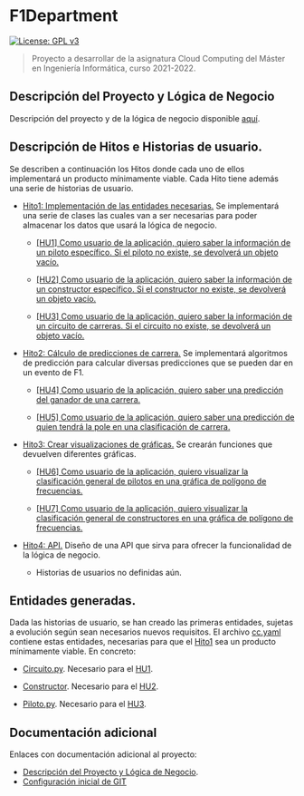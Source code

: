 # F1Department
[![License: GPL v3](https://img.shields.io/badge/License-GPLv3-blue.svg)](https://www.gnu.org/licenses/gpl-3.0)
>Proyecto a desarrollar de la asignatura Cloud Computing del Máster en Ingeniería Informática, curso 2021-2022.

## Descripción del Proyecto y Lógica de Negocio
Descripción del proyecto y de la lógica de negocio disponible [aquí](./documentacion/descripcion_y_logica.md).

## Descripción de Hitos e Historias de usuario.

Se describen a continuación los Hitos donde cada uno de ellos implementará un producto mínimamente viable. Cada Hito tiene además una serie de historias de usuario.

* [Hito1: Implementación de las entidades necesarias.](https://github.com/Nastard/F1Deparment/milestone/2) Se implementará una serie de clases las cuales van a ser necesarias para poder almacenar los datos que usará la lógica de negocio.

	* [[HU1] Como usuario de la aplicación, quiero saber la información de un piloto específico. Si el piloto no existe, se devolverá un objeto vacío.](https://github.com/Nastard/F1Deparment/issues/4)

	* [[HU2] Como usuario de la aplicación, quiero saber la información de un constructor específico. Si el constructor no existe, se devolverá un objeto vacío.](https://github.com/Nastard/F1Deparment/issues/5)

	* [[HU3] Como usuario de la aplicación, quiero saber la información de un circuito de carreras. Si el circuito no existe, se devolverá un objeto vacío.](https://github.com/Nastard/F1Deparment/issues/6)

* [Hito2: Cálculo de predicciones de carrera.](https://github.com/Nastard/F1Deparment/milestone/3) Se implementará algoritmos de predicción para calcular diversas predicciones que se pueden dar en un evento de F1.

	* [[HU4] Como usuario de la aplicación, quiero saber una predicción del ganador de una carrera.](https://github.com/Nastard/F1Deparment/issues/7)

	* [[HU5] Como usuario de la aplicación, quiero saber una predicción de quien tendrá la pole en una clasificación de carrera.](https://github.com/Nastard/F1Deparment/issues/8)

* [Hito3: Crear visualizaciones de gráficas.](https://github.com/Nastard/F1Deparment/milestone/4) Se crearán funciones que devuelven diferentes gráficas.

	* [[HU6] Como usuario de la aplicación, quiero visualizar la clasificación general de pilotos en una gráfica de polígono de frecuencias.](https://github.com/Nastard/F1Deparment/issues/9)

	* [[HU7] Como usuario de la aplicación, quiero visualizar la clasificación general de constructores en una gráfica de polígono de frecuencias.](https://github.com/Nastard/F1Deparment/issues/10)

* [Hito4: API.](https://github.com/Nastard/F1Deparment/milestone/5) Diseño de una API que sirva para ofrecer la funcionalidad de la lógica de negocio.

	* Historias de usuarios no definidas aún.

## Entidades generadas.

Dada las historias de usuario, se han creado las primeras entidades, sujetas a evolución según sean necesarios nuevos requisitos. El archivo [cc.yaml](./cc.yaml) contiene estas entidades, necesarias para que el [Hito1](https://github.com/Nastard/F1Deparment/milestone/2) sea un producto mínimamente viable. En concreto:

* [Circuito.py](./src/Circuito.py). Necesario para el [HU1](https://github.com/Nastard/F1Deparment/issues/4).

* [Constructor](./src/Constructor.py). Necesario para el [HU2](https://github.com/Nastard/F1Deparment/issues/5).

* [Piloto.py](./src/Piloto.py). Necesario para el [HU3](https://github.com/Nastard/F1Deparment/issues/6).

## Documentación adicional
Enlaces con documentación adicional al proyecto:
* [Descripción del Proyecto y Lógica de Negocio](./descripcion_y_logica.md).
* [Configuración inicial de GIT](./documentacion/doc_hito0.md)
